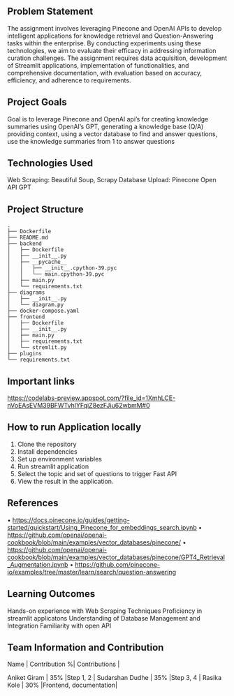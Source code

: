 
## Problem Statement
The assignment involves leveraging Pinecone and OpenAI APIs to develop intelligent applications for knowledge retrieval and Question-Answering tasks within the enterprise. By conducting experiments using these technologies, we aim to evaluate their efficacy in addressing information curation challenges. The assignment requires data acquisition, development of Streamlit applications, implementation of functionalities, and comprehensive documentation, with evaluation based on accuracy, efficiency, and adherence to requirements.

## Project Goals
Goal is to leverage Pinecone and OpenAI api’s for creating knowledge summaries using OpenAI’s GPT, generating a knowledge base (Q/A) providing context, using a vector database to find and answer questions, use the knowledge summaries from 1 to answer questions

## Technologies Used
Web Scraping: Beautiful Soup, Scrapy
Database Upload: Pinecone
Open API GPT


## Project Structure
```
.
├── Dockerfile
├── README.md
├── backend
│   ├── Dockerfile
│   ├── __init__.py
│   ├── __pycache__
│   │   ├── __init__.cpython-39.pyc
│   │   └── main.cpython-39.pyc
│   ├── main.py
│   └── requirements.txt
├── diagrams
│   ├── __init__.py
│   └── diagram.py
├── docker-compose.yaml
├── frontend
│   ├── Dockerfile
│   ├── __init__.py
│   ├── main.py
│   ├── requirements.txt
│   └── stremlit.py
├── plugins
└── requirements.txt

```

## Important links
https://codelabs-preview.appspot.com/?file_id=1XmhLCE-nVoEAsEVM39BFWTvhlYFqiZ8ezFJiu62wbmM#0

## How to run Application locally

1. Clone the repository
2. Install dependencies
3. Set up environment variables
4. Run streamlit application
5. Select the topic and set of questions to trigger Fast API
6. View the result in the application.

## References
•	https://docs.pinecone.io/guides/getting-started/quickstart/Using_Pinecone_for_embeddings_search.ipynb
•	https://github.com/openai/openai-cookbook/blob/main/examples/vector_databases/pinecone/
•	https://github.com/openai/openai-cookbook/blob/main/examples/vector_databases/pinecone/GPT4_Retrieval_Augmentation.ipynb
•	https://github.com/pinecone-io/examples/tree/master/learn/search/question-answering
     
## Learning Outcomes
Hands-on experience with Web Scraping Techniques
Proficiency in streamlit applicatons
Understanding of Database Management and Integration
Familiarity with open API

## Team Information and Contribution 

Name            | Contribution %| Contributions |

Aniket Giram    | 35%            |Step 1, 2     |
Sudarshan Dudhe | 35%            |Step 3, 4     |
Rasika Kole     | 30%            |Frontend, documentation|
